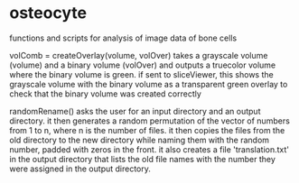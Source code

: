 # osteocyte
functions and scripts for analysis of image data of bone cells

volComb = createOverlay(volume, volOver) takes a grayscale volume 
(volume) and a binary volume (volOver) and outputs a truecolor 
volume where the binary volume is green. if sent to sliceViewer, this 
shows the grayscale volume with the binary volume as a transparent 
green overlay to check that the binary volume was created correctly

randomRename() asks the user for an input directory and an output 
directory. it then generates a random permutation of the vector of 
numbers from 1 to n, where n is the number of files. it then copies 
the files from the old directory to the new directory while naming 
them with the random number, padded with zeros in the front. it also
creates a file 'translation.txt' in the output directory that lists 
the old file names with the number they were assigned in the output
directory.
